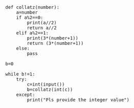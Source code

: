 <pre>
def collatz(number):
    a=number
    if a%2==0:
        print(a//2)
        return a//2
    elif a%2==1:
        print(3*(number+1))
        return (3*(number+1))
    else:
        pass

b=0

while b!=1:
    try:
        c=int(input())
        b=collatz(int(c))
    except:
        print("Pls provide the integer value")
</pre>